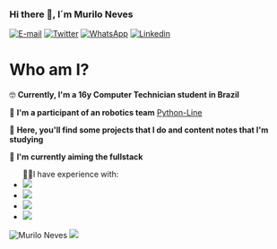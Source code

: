 ### Hi there 👋, I´m Murilo Neves

[![E-mail](http://img.shields.io/badge/Gmail-800BEE?logo=gmail&style=for-the-badge&logoColor=white)](mailto::murilodesouzaneves@gmail.com)
[![Twitter](http://img.shields.io/badge/Twitter-800BEE?logo=twitter&style=for-the-badge&logoColor=white)](https://twitter.com/_muriloneves_)
[![WhatsApp](https://img.shields.io/badge/WhatsApp-800BEE?logo=whatsapp&style=for-the-badge&logoColor=white)](https://api.whatsapp.com/send?1=pt_BR&phone=5543988083996)
[![Linkedin](https://img.shields.io/badge/Linkedin-800BEE?logo=linkedin&style=for-the-badge&logoColor=white)](https://www.linkedin.com/in/murilo-souza-5b672a1a0/)

# Who am I?
:nerd_face: **Currently, I'm a 16y Computer Technician student in Brazil**  

:robot: **I'm a participant of an robotics team** [Python-Line](https://github.com/Python-Line)

:bookmark_tabs: **Here, you'll find some projects that I do and content notes that I'm studying** 

:seedling: **I'm currently aiming the fullstack**

<ul>
    👩‍💻I have experience with:
    <li><img src="https://img.shields.io/badge/HTML5-red?logo=HTML5&style=for-the-badge&logoColor=white"/></li>
    <li><img src="https://img.shields.io/badge/CSS3-blue?logo=CSS3&style=for-the-badge&logoColor=white"/></li>
    <li><img src="https://img.shields.io/badge/JavaScript-yellow?logo=Javascript&style=for-the-badge&logoColor=white"/></li>
    <li><img src="https://img.shields.io/badge/-blue?logo=C&style=for-the-badge&logoColor=white"/></li>
</ul>


<img src="https://komarev.com/ghpvc/?username=muNeves3" alt="Murilo Neves" />
<img src="https://github-readme-stats.vercel.app/api?username=muNeves3&show_icons=true "/>

